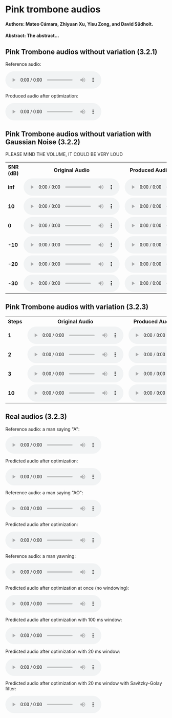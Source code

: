 # Pink trombone audios

#### Authors: Mateo Cámara, Zhiyuan Xu, Yisu Zong, and David Südholt.

#### Abstract: The abstract...

## Pink Trombone audios without variation (3.2.1)

Reference audio:


<audio controls=""> 
    <source src="audio/1_step_ref.wav">
</audio>

Produced audio after optimization:

<audio controls=""> 
    <source src="audio/1_step_pred.wav">
</audio>


## Pink Trombone audios without variation with Gaussian Noise (3.2.2)

PLEASE MIND THE VOLUME, IT COULD BE VERY LOUD

<div class="figure">
    <table>
        <tbody><tr>
            <th>SNR (dB)</th>
            <th>Original Audio</th>
            <th>Produced Audio after optimization</th>
        </tr>
        <tr>
            <td><b>inf</b></td>
            <td>
                <audio controls=""> 
                    <source src="audio/1_step_ref.wav">
                </audio>
            </td>
           <td>
                <audio controls=""> 
                    <source src="audio/1_step_pred.wav">
                </audio>
            </td>
        </tr>
        <tr>
            <td><b>10</b></td>
            <td>
                <audio controls=""> 
                    <source src="audio/10db_ref.wav">
                </audio>
            </td>
           <td>
                <audio controls=""> 
                    <source src="audio/10db_pred.wav">
                </audio>
            </td>
        </tr>
        <tr>
            <td><b>0</b></td>
            <td>
                <audio controls=""> 
                    <source src="audio/1db_ref.wav">
                </audio>
            </td>
           <td>
                <audio controls=""> 
                    <source src="audio/1db_pred.wav">
                </audio>
            </td>
        </tr>
        <tr>
            <td><b>-10</b></td>
            <td>
                <audio controls=""> 
                    <source src="audio/-10db_ref.wav">
                </audio>
            </td>
           <td>
                <audio controls=""> 
                    <source src="audio/-10db_pred.wav">
                </audio>
            </td>
        </tr>
        <tr>
            <td><b>-20</b></td>
            <td>
                <audio controls=""> 
                    <source src="audio/-20db_ref.wav">
                </audio>
            </td>
           <td>
                <audio controls=""> 
                    <source src="audio/-20db_pred.wav">
                </audio>
            </td>
        </tr>
        <tr>
            <td><b>-30</b></td>
            <td>
                <audio controls=""> 
                    <source src="audio/-30db_ref.wav">
                </audio>
            </td>
           <td>
                <audio controls=""> 
                    <source src="audio/-30db_pred.wav">
                </audio>
            </td>
        </tr>
    </tbody>
</table>
</div>

## Pink Trombone audios with variation (3.2.3)

<div class="figure">
    <table>
        <tbody><tr>
            <th>Steps</th>
            <th>Original Audio</th>
            <th>Produced Audio after optimization</th>
        </tr>
        <tr>
            <td><b>1</b></td>
            <td>
                <audio controls=""> 
                    <source src="audio/1_step_ref.wav">
                </audio>
            </td>
           <td>
                <audio controls=""> 
                    <source src="audio/1_step_pred.wav">
                </audio>
            </td>
        </tr>
        <tr>
            <td><b>2</b></td>
            <td>
                <audio controls=""> 
                    <source src="audio/2_step_ref.wav">
                </audio>
            </td>
           <td>
                <audio controls=""> 
                    <source src="audio/2_step_pred.wav">
                </audio>
            </td>
        </tr>
        <tr>
            <td><b>3</b></td>
            <td>
                <audio controls=""> 
                    <source src="audio/3_step_ref.wav">
                </audio>
            </td>
           <td>
                <audio controls=""> 
                    <source src="audio/3_step_pred.wav">
                </audio>
            </td>
        </tr>
        <tr>
            <td><b>10</b></td>
            <td>
                <audio controls=""> 
                    <source src="audio/10_step_ref.wav">
                </audio>
            </td>
           <td>
                <audio controls=""> 
                    <source src="audio/10_step_pred.wav">
                </audio>
            </td>
        </tr>
    </tbody>
</table>
</div>

## Real audios (3.2.3)

Reference audio: a man saying "A":

<audio controls=""> 
    <source src="audio/aaa_yo.wav">
</audio>

Predicted audio after optimization:

<audio controls=""> 
    <source src="audio/mio_a.wav">
</audio>

<br>

Reference audio: a man saying "AO":

<audio controls=""> 
    <source src="audio/ao_yo.wav">
</audio>

Predicted audio after optimization:

<audio controls=""> 
    <source src="audio/mio_ao.wav">
</audio>

<br>

Reference audio: a man yawning:

<audio controls=""> 
    <source src="audio/real_yawning_chunk.wav">
</audio>

Predicted audio after optimization at once (no windowing):

<audio controls=""> 
    <source src="audio/predicted_yawn_atonce.wav">
</audio>

Predicted audio after optimization with 100 ms window:

<audio controls=""> 
    <source src="audio/0.wav">
</audio>

Predicted audio after optimization with 20 ms window:

<audio controls=""> 
    <source src="audio/predicted_yawn_notprocessed.wav">
</audio>

Predicted audio after optimization with 20 ms window with Savitzky-Golay filter:

<audio controls=""> 
    <source src="audio/predicted_yawn.wav">
</audio>